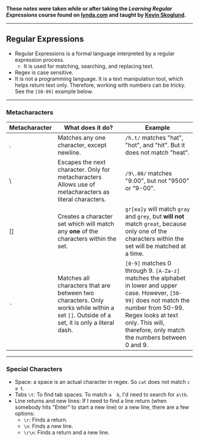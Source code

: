 **These notes were taken while or after taking the _Learning Regular Expressions_ course found on [lynda.com](https://www.lynda.com/Regular-Expressions-tutorials/) and taught by [Kevin Skoglund](https://github.com/kevinskoglund).**

----

## Regular Expressions

- Regular Expressions is a formal language interpreted by a regular expression process.
  - It is used for matching, searching, and replacing text.
- Regex is case sensitive.
- It is not a programming language. It is a text manipulation tool, which helps return text only. Therefore, working with numbers can be tricky. See the `[50-99]` example below.

----

### Metacharacters

Metacharacter | What does it do? | Example
------------- | ---------------- | -------
. | Matches any one character, except newline. | `/h.t/` matches "hat", "hot", and "hit". But it does not match "heat".
\ | Escapes the next character. Only for metacharacters Allows use of metacharacters as literal characters. | `/9\.00/` matches "9.00", but not "9500" or "9-00".
[] | Creates a character set which will match any **one** of the characters within the set. | `gr[ea]y` will match `gray` and `grey`, but **will not** match `great`, because only one of the characters within the set will be matched at a time.
`-`| Matches all characters that are between two characters. Only works while within a set `[]`. Outside of a set, it is only a literal dash. | `[0-9]` matches 0 through 9. `[A-Za-z]` matches the alphabet in lower and upper case. However, `[50-99]` does not match the number from 50-99. Regex looks at text only. This will, therefore, only match the numbers between 0 and 9.


----

### Special Characters

- Space: a space is an actual character in regex. So `cat` does not match `c a t`.
- Tabs `\t`: To find tab spaces. To match `a  b`, I'd need to search for `a\tb`.
- Line returns and new lines: If I need to find a line return (when somebody hits "Enter" to start a new line) or a new line, there are a few options:
  - `\r`: Finds a return.
  - `\n`: Finds a new line.
  - `\r\n`: Finds a return and a new line.
